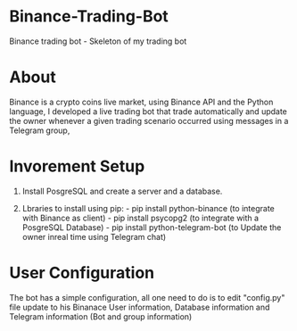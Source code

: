 # Binance-Trading-Bot 
Binance trading bot - Skeleton of my trading bot 

# About
Binance is a crypto coins live market, using Binance API 
and the Python language, I developed a live trading bot that trade automatically 
and update the owner whenever a given trading scenario occurred using 
messages in a Telegram group,

# Invorement Setup
1. Install PosgreSQL and create a server and a database.

2. Lbraries to install using pip:
              - pip install python-binance (to integrate with Binance as client)
              - pip install psycopg2 (to integrate with a PosgreSQL Database)
              - pip install python-telegram-bot (to Update the owner inreal time using Telegram chat)
  

# User Configuration
The bot has a simple configuration, all one need to do is to edit "config.py" file update to his Binanace User information, Database information and Telegram information (Bot and group information)
